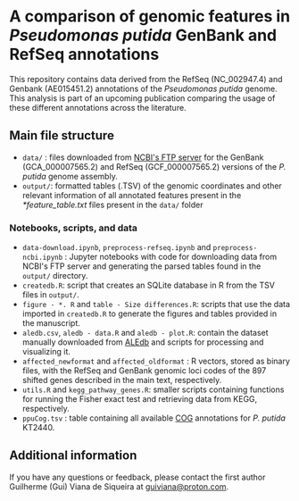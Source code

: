 # A comparison of genomic features in _Pseudomonas putida_ GenBank and RefSeq annotations

This repository contains data derived from the RefSeq (NC_002947.4) and Genbank (AE015451.2) annotations of the _Pseudomonas putida_ genome.
This analysis is part of an upcoming publication comparing the usage of these different annotations across the literature.

## Main file structure
- `data/` : files downloaded from [NCBI's FTP server](https://ftp.ncbi.nlm.nih.gov/) for the GenBank (GCA_000007565.2) and RefSeq (GCF_000007565.2) versions of the _P. putida_ genome assembly.
- `output/`: formatted tables (.TSV) of the genomic coordinates and other relevant information of all annotated features present in the _*feature_table.txt_ files present in the `data/` folder

### Notebooks, scripts, and data
- `data-download.ipynb`, `preprocess-refseq.ipynb` and `preprocess-ncbi.ipynb` : Jupyter notebooks with code for downloading data from NCBI's FTP server and generating the parsed tables found in the `output/` directory.
- `createdb.R`: script that creates an SQLite database in R from the TSV files in `output/`.
- `figure - *. R` and `table - Size differences.R`: scripts that use the data imported in `createdb.R` to generate the figures and tables provided in the manuscript. 
- `aledb.csv`, `aledb - data.R` and `aledb - plot.R`: contain the dataset manually downloaded from [ALEdb](https://aledb.org/) and scripts for processing and visualizing it.
- `affected_newformat` and `affected_oldformat` : R vectors, stored as binary files, with the RefSeq and GenBank genomic loci codes of the 897 shifted genes described in the main text, respectively.
- `utils.R` and `kegg_pathway_genes.R`: smaller scripts containing functions for running the Fisher exact test and retrieving data from KEGG, respectively.
- `ppuCog.tsv` : table containing all available [COG](https://www.ncbi.nlm.nih.gov/research/cog/) annotations for _P. putida_ KT2440.

## Additional information
If you have any questions or feedback, please contact the first author Guilherme (Gui) Viana de Siqueira at guiviana@proton.com.
